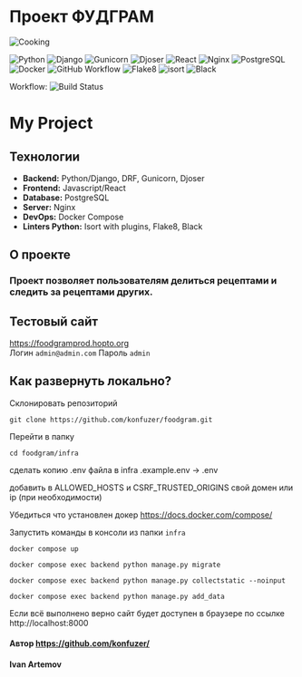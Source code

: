 #  Проект ФУДГРАМ 
![Cooking](https://img.shields.io/badge/Cooking-FOODGRAM%20App-orange?style=for-the-badge&logo=chef&logoColor=white)

![Python](https://img.shields.io/badge/Python-3.11%2B-blue?logo=python&logoColor=white)
![Django](https://img.shields.io/badge/Django-5.1%2B-success?logo=django&logoColor=white)
![Gunicorn](https://img.shields.io/badge/Gunicorn-20.1-green?logo=gunicorn)
![Djoser](https://img.shields.io/badge/Djoser-2.3-orange?logo=django)
![React](https://img.shields.io/badge/React-17-blue?logo=react)
![Nginx](https://img.shields.io/badge/Nginx-1.25-green?logo=nginx)
![PostgreSQL](https://img.shields.io/badge/PostgreSQL-13-blue?logo=postgresql)
![Docker](https://img.shields.io/badge/Docker-Compose-blue?logo=docker)
![GitHub Workflow](https://img.shields.io/badge/GitHub_Actions-CI/CD-blue?logo=githubactions)
![Flake8](https://img.shields.io/badge/code%20style-Flake8-blue?logo=python&logoColor=white)
![isort](https://img.shields.io/badge/imports-isort-%2336a9ae?style=for-the-badge)
![Black](https://img.shields.io/badge/code%20style-black-000000.svg)


Workflow:
![Build Status](https://github.com/konfuzer/foodgram/actions/workflows/main.yml/badge.svg)

# My Project


## Технологии
- **Backend:** Python/Django, DRF, Gunicorn, Djoser
- **Frontend:** Javascript/React
- **Database:** PostgreSQL
- **Server:** Nginx
- **DevOps:** Docker Compose
- **Linters Python:** Isort with plugins, Flake8, Black


## О проекте

###  Проект позволяет пользователям делиться рецептами и следить за рецептами других.


## Тестовый сайт

https://foodgramprod.hopto.org 
<br>
Логин `admin@admin.com`
Пароль `admin`



## Как развернуть локально?

Склонировать репозиторий 

`git clone https://github.com/konfuzer/foodgram.git`

Перейти в папку
 
`cd foodgram/infra`

сделать копию .env файла в infra .example.env -> .env

добавить в ALLOWED_HOSTS и CSRF_TRUSTED_ORIGINS свой домен или ip (при необходимости)

Убедиться что установлен докер https://docs.docker.com/compose/ 

Запустить команды в консоли из папки `infra` 

`docker compose up`

`docker compose exec backend python manage.py migrate`

`docker compose exec backend python manage.py collectstatic --noinput`

`docker compose exec backend python manage.py add_data`

Если всё выполнено верно сайт будет доступен в браузере по ссылке http://localhost:8000




#### Автор https://github.com/konfuzer/ 
#### Ivan Artemov
